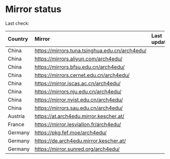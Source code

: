 <script src="./time.js"></script>
# Mirror status
Last check: <script type="text/javascript">localize(1711916369.8166862);</script>

|Country|Mirror|Last update|
|:------|:-----|:----------|
|China|https://mirrors.tuna.tsinghua.edu.cn/arch4edu/|<script type="text/javascript">localize(1711909926);</script>|
|China|https://mirrors.aliyun.com/arch4edu/|<script type="text/javascript">localize(1711866806);</script>|
|China|https://mirrors.bfsu.edu.cn/arch4edu/|<script type="text/javascript">localize(1711866806);</script>|
|China|https://mirrors.cernet.edu.cn/arch4edu/|<script type="text/javascript">localize(1711909926);</script>|
|China|https://mirror.iscas.ac.cn/arch4edu/|<script type="text/javascript">localize(1711866806);</script>|
|China|https://mirrors.nju.edu.cn/arch4edu/|<script type="text/javascript">localize(1711823684);</script>|
|China|https://mirror.nyist.edu.cn/arch4edu/|<script type="text/javascript">localize(1711909926);</script>|
|China|https://mirrors.sau.edu.cn/arch4edu/|<script type="text/javascript">localize(1711866806);</script>|
|Austria|https://at.arch4edu.mirror.kescher.at/|<script type="text/javascript">localize(1711909926);</script>|
|France|https://mirror.lesviallon.fr/arch4edu/|<script type="text/javascript">localize(1711866806);</script>|
|Germany|https://pkg.fef.moe/arch4edu/|<script type="text/javascript">localize(1711909926);</script>|
|Germany|https://de.arch4edu.mirror.kescher.at/|<script type="text/javascript">localize(1711909926);</script>|
|Germany|https://mirror.sunred.org/arch4edu/|<script type="text/javascript">localize(1711909926);</script>|

<script src="./tablefilter/tablefilter.js"></script>
<script src="./table.js"></script>